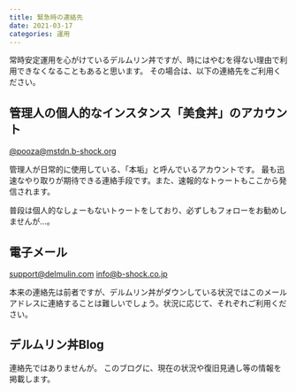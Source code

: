 ```yaml
---
title: 緊急時の連絡先
date: 2021-03-17
categories: 運用
---
```


常時安定運用を心がけているデルムリン丼ですが、時にはやむを得ない理由で利用できなくなることもあると思います。
その場合は、以下の連絡先をご利用ください。

## 管理人の個人的なインスタンス「美食丼」のアカウント

[@pooza@mstdn.b-shock.org](https://mstdn.b-shock.org/@pooza)

管理人が日常的に使用している、「本垢」と呼んでいるアカウントです。
最も迅速なやり取りが期待できる連絡手段です。また、速報的なトゥートもここから発信されます。

普段は個人的なしょーもないトゥートをしており、必ずしもフォローをお勧めしませんが…。

## 電子メール

support@delmulin.com
info@b-shock.co.jp

本来の連絡先は前者ですが、デルムリン丼がダウンしている状況ではこのメールアドレスに連絡することは難しいでしょう。状況に応じて、それぞれご利用ください。

## デルムリン丼Blog

連絡先ではありませんが。
このブログに、現在の状況や復旧見通し等の情報を掲載します。
